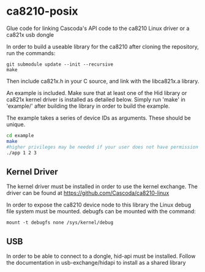 # ca8210-posix
Glue code for linking Cascoda's API code to the ca8210 Linux driver or a ca821x usb dongle

In order to build a useable library for the ca8210 after cloning the repository, run the commands:

```
git submodule update --init --recursive
make
```
Then include ca821x.h in your C source, and link with the libca821x.a library.

An example is included. Make sure that at least one of the Hid library or ca821x kernel driver is installed as detailed below. Simply run 'make' in 'example/' after building the library in order to build the example.

The example takes a series of device IDs as arguments. These should be unique.
```bash
cd example
make
#higher privileges may be needed if your user does not have permission to access devices
./app 1 2 3
```

## Kernel Driver
The kernel driver must be installed in order to use the kernel exchange. The driver can be found at https://github.com/Cascoda/ca8210-linux

In order to expose the ca8210 device node to this library the Linux debug file system must be mounted. debugfs can be mounted with the command:
```
mount -t debugfs none /sys/kernel/debug
```

## USB
In order to be able to connect to a dongle, hid-api must be installed. Follow the documentation in usb-exchange/hidapi to install as a shared library
